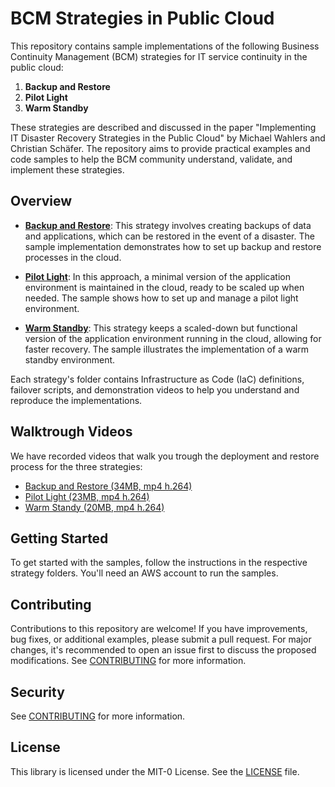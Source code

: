 # BCM Strategies in Public Cloud

This repository contains sample implementations of the following Business Continuity Management (BCM) strategies for IT service continuity in the public cloud:

1. **Backup and Restore**
2. **Pilot Light**
3. **Warm Standby**

These strategies are described and discussed in the paper "Implementing IT Disaster Recovery Strategies in the Public Cloud" by Michael Wahlers and Christian Schäfer. The repository aims to provide practical examples and code samples to help the BCM community understand, validate, and implement these strategies.

## Overview

- [**Backup and Restore**](./backup-restore/README.md): This strategy involves creating backups of data and applications, which can be restored in the event of a disaster. The sample implementation demonstrates how to set up backup and restore processes in the cloud.

- [**Pilot Light**](./pilot-light/README.md): In this approach, a minimal version of the application environment is maintained in the cloud, ready to be scaled up when needed. The sample shows how to set up and manage a pilot light environment.

- [**Warm Standby**](./warm-standby/README.md): This strategy keeps a scaled-down but functional version of the application environment running in the cloud, allowing for faster recovery. The sample illustrates the implementation of a warm standby environment.

Each strategy's folder contains Infrastructure as Code (IaC) definitions, failover scripts, and demonstration videos to help you understand and reproduce the implementations.

## Walktrough Videos

We have recorded videos that walk you trough the deployment and restore process for the three strategies:

* [Backup and Restore (34MB, mp4 h.264)](https://d2lfgz1268un9v.cloudfront.net/20240307_AWS_BCM_Backup_Restore_2000kbits_h264.mp4)
* [Pilot Light (23MB, mp4 h.264)](https://d2lfgz1268un9v.cloudfront.net/20240314_AWS_BCM_PilotLight_2000kbits_h264.mp4)
* [Warm Standy (20MB, mp4 h.264)](https://d2lfgz1268un9v.cloudfront.net/20240314_AWS_BCM_Warm_Standby_2000kbits_h264.mp4)

## Getting Started

To get started with the samples, follow the instructions in the respective strategy folders. You'll need an AWS account to run the samples.

## Contributing

Contributions to this repository are welcome! If you have improvements, bug fixes, or additional examples, please submit a pull request. For major changes, it's recommended to open an issue first to discuss the proposed modifications. See [CONTRIBUTING](CONTRIBUTING.md) for more information.

## Security

See [CONTRIBUTING](CONTRIBUTING.md#security-issue-notifications) for more information.

## License

This library is licensed under the MIT-0 License. See the [LICENSE](LICENSE) file.
